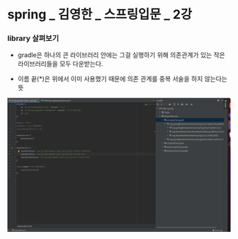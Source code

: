 # spring _ 김영한 _ 스프링입문 _ 2강

### library 살펴보기

- gradle은 하나의 큰 라이브러리 안에는 그걸 실행하기 위해 의존관계가 있는 작은 라이브러리들을 모두 다운받는다.

- 이름 끝(*)은 위에서 이미 사용했기 때문에 의존 관계를 중복 서술을 하지 않는다는 뜻

  

<img src="spring _ 김영한 _ 스프링입문 _ 2강.assets/스크린샷, 2022-02-22 12-38-36.png"/>
